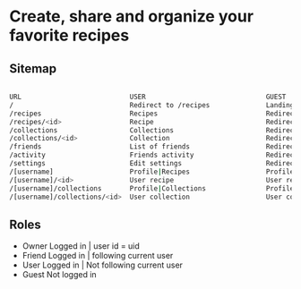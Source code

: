 # Create, share and organize your favorite recipes

## Sitemap

```bash

URL                           USER                              GUEST
/                             Redirect to /recipes              Landing page
/recipes                      Recipes                           Redirect to /login
/recipes/<id>                 Recipe                            Redirect to /login
/collections                  Collections                       Redirect to /login
/collections/<id>             Collection                        Redirect to /login
/friends                      List of friends                   Redirect to /login
/activity                     Friends activity                  Redirect to /login
/settings                     Edit settings                     Redirect to /login
/[username]                   Profile|Recipes                   Profile|Recipes
/[username]/<id>              User recipe                       User recipe
/[username]/collections       Profile|Collections               Profile|Collections
/[username]/collections/<id>  User collection                   User collection

```

## Roles

- Owner Logged in | user id = uid
- Friend Logged in | following current user
- User Logged in | Not following current user
- Guest Not logged in
